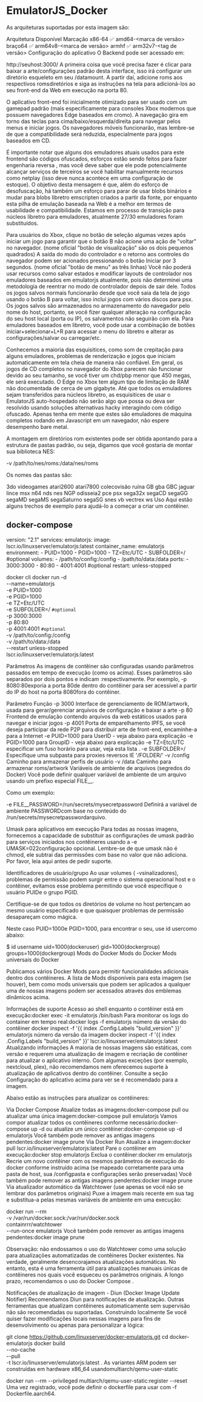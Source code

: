 # EmulatorJS_Docker

As arquiteturas suportadas por esta imagem são:

Arquitetura	Disponível	Marcação
x86-64	✅	amd64-<marca de versão>
braço64	✅	arm64v8-<marca de versão>
armhf	✅	arm32v7-<tag de versão>
Configuração do aplicativo
O Backend pode ser acessado em:

http://seuhost:3000/
A primeira coisa que você precisa fazer é clicar para baixar a arte/configurações padrão desta interface, isso irá configurar um diretório esqueleto em seu /datamount. A partir daí, adicione roms aos respectivos romsdiretórios e siga as instruções na tela para adicioná-los ao seu front-end da Web em execução na porta 80.

O aplicativo front-end foi inicialmente otimizado para ser usado com um gamepad padrão (mais especificamente para consoles Xbox modernos que possuem navegadores Edge baseados em cromo). A navegação gira em torno das teclas para cima/baixo/esquerda/direita para navegar pelos menus e iniciar jogos. Os navegadores móveis funcionarão, mas lembre-se de que a compatibilidade será reduzida, especialmente para jogos baseados em CD.

É importante notar que alguns dos emuladores atuais usados ​​para este frontend são códigos ofuscados, esforços estão sendo feitos para fazer engenharia reversa , mas você deve saber que ele pode potencialmente alcançar serviços de terceiros se você habilitar manualmente recursos como netplay (isso deve nunca acontece em uma configuração de estoque). O objetivo desta mensagem é que, além do esforço de desofuscação, há também um esforço para parar de usar blobs binários e mudar para blobs libretro emscripten criados a partir da fonte, por enquanto esta pilha de emulação baseada na Web é a melhor em termos de usabilidade e compatibilidade. Estamos em processo de transição para núcleos libretro para emuladores, atualmente 27/30 emuladores foram substituídos.

Para usuários do Xbox, clique no botão de seleção algumas vezes após iniciar um jogo para garantir que o botão B não acione uma ação de "voltar" no navegador. (nome oficial "botão de visualização" são os dois pequenos quadrados) A saída do modo do controlador e o retorno aos controles do navegador podem ser acionados pressionando o botão Iniciar por 3 segundos. (nome oficial "botão de menu" as três linhas) Você não poderá usar recursos como salvar estados e modificar layouts de controlador nos emuladores baseados em emulatorjs atualmente, pois não determinei uma metodologia de reentrar no modo de controlador depois de sair dele. Todos os jogos salvos normais funcionarão desde que você saia da tela de jogo usando o botão B para voltar, isso inclui jogos com vários discos para psx. Os jogos salvos são armazenados no armazenamento do navegador pelo nome do host, portanto, se você fizer qualquer alteração na configuração do seu host local (porta ou IP), os salvamentos não seguirão com ela. Para emuladores baseados em libretro, você pode usar a combinação de botões iniciar+selecionar+L+R para acessar o menu do libretro e alterar as configurações/salvar ou carregar/etc.

Conhecemos a maioria das esquisitices, como som de crepitação para alguns emuladores, problemas de renderização e jogos que iniciam automaticamente em tela cheia de maneira não confiável. Em geral, os jogos de CD completos no navegador do Xbox parecem não funcionar devido ao seu tamanho, se você tiver um chd/pbp menor que 450 megas, ele será executado. O Edge no Xbox tem algum tipo de limitação de RAM não documentada de cerca de um gigabyte. Até que todos os emuladores sejam transferidos para núcleos libretro, as esquisitices de usar o EmulatorJS auto-hospedado não serão algo que possa ou deva ser resolvido usando soluções alternativas hacky interagindo com código ofuscado. Apenas tenha em mente que estes são emuladores de máquina completos rodando em Javascript em um navegador, não espere desempenho bare metal.

A montagem em diretórios rom existentes pode ser obtida apontando para a estrutura de pastas padrão, ou seja, digamos que você gostaria de montar sua biblioteca NES:

-v /path/to/nes/roms:/data/nes/roms

Os nomes das pastas são:

3do
videogames
atari2600
atari7800
colecovisão
ruína
GB
gba
GBC
jaguar
lince
msx
n64
nds
nes
NGP
odisseia2
pce
psx
sega32x
segaCD
segaGG
segaMD
segaMS
segaSaturno
segaSG
snes
vb
vectrex
ws
Uso
Aqui estão alguns trechos de exemplo para ajudá-lo a começar a criar um contêiner.

docker-compose
---
version: "2.1"
services:
  emulatorjs:
    image: lscr.io/linuxserver/emulatorjs:latest
    container_name: emulatorjs
    environment:
      - PUID=1000
      - PGID=1000
      - TZ=Etc/UTC
      - SUBFOLDER=/ #optional
    volumes:
      - /path/to/config:/config
      - /path/to/data:/data
    ports:
      - 3000:3000
      - 80:80
      - 4001:4001 #optional
    restart: unless-stopped



    
docker cli 
docker run -d \
  --name=emulatorjs \
  -e PUID=1000 \
  -e PGID=1000 \
  -e TZ=Etc/UTC \
  -e SUBFOLDER=/ `#optional` \
  -p 3000:3000 \
  -p 80:80 \
  -p 4001:4001 `#optional` \
  -v /path/to/config:/config \
  -v /path/to/data:/data \
  --restart unless-stopped \
  lscr.io/linuxserver/emulatorjs:latest

Parâmetros
As imagens de contêiner são configuradas usando parâmetros passados ​​em tempo de execução (como os acima). Esses parâmetros são separados por dois pontos e indicam <external>:<internal>respectivamente. Por exemplo, -p 8080:80exporia a porta 80de dentro do contêiner para ser acessível a partir do IP do host na porta 8080fora do contêiner.

Parâmetro	Função
-p 3000	Interface de gerenciamento de ROM/artwork, usada para gerar/gerenciar arquivos de configuração e baixar a arte
-p 80	Frontend de emulação contendo arquivos da web estáticos usados ​​para navegar e iniciar jogos
-p 4001	Porta de emparelhamento IPFS, se você deseja participar da rede P2P para distribuir arte de front-end, encaminhe-a para a Internet
-e PUID=1000	para UserID - veja abaixo para explicação
-e PGID=1000	para GroupID - veja abaixo para explicação
-e TZ=Etc/UTC	especificar um fuso horário para usar, veja esta lista .
-e SUBFOLDER=/	Especifique uma subpasta para proxies reversos IE '/FOLDER/'
-v /config	Caminho para armazenar perfis de usuário
-v /data	Caminho para armazenar roms/artwork
Variáveis ​​de ambiente de arquivos (segredos do Docker)
Você pode definir qualquer variável de ambiente de um arquivo usando um prefixo especial FILE__.

Como um exemplo:

-e FILE__PASSWORD=/run/secrets/mysecretpassword
Definirá a variável de ambiente PASSWORDcom base no conteúdo do /run/secrets/mysecretpasswordarquivo.

Umask para aplicativos em execução
Para todas as nossas imagens, fornecemos a capacidade de substituir as configurações de umask padrão para serviços iniciados nos contêineres usando a -e UMASK=022configuração opcional. Lembre-se de que umask não é chmod, ele subtrai das permissões com base no valor que não adiciona. Por favor, leia aqui antes de pedir suporte.

Identificadores de usuário/grupo
Ao usar volumes ( -vsinalizadores), problemas de permissão podem surgir entre o sistema operacional host e o contêiner, evitamos esse problema permitindo que você especifique o usuário PUIDe o grupo PGID.

Certifique-se de que todos os diretórios de volume no host pertençam ao mesmo usuário especificado e que quaisquer problemas de permissão desapareçam como mágica.

Neste caso PUID=1000e PGID=1000, para encontrar o seu, use id usercomo abaixo:

  $ id username
    uid=1000(dockeruser) gid=1000(dockergroup) groups=1000(dockergroup)
Mods do Docker
Mods do Docker Mods universais do Docker

Publicamos vários Docker Mods para permitir funcionalidades adicionais dentro dos contêineres. A lista de Mods disponíveis para esta imagem (se houver), bem como mods universais que podem ser aplicados a qualquer uma de nossas imagens podem ser acessados ​​através dos emblemas dinâmicos acima.

Informações de suporte
Acesso ao shell enquanto o contêiner está em execução:docker exec -it emulatorjs /bin/bash
Para monitorar os logs do container em tempo real:docker logs -f emulatorjs
número da versão do contêiner
docker inspect -f '{{ index .Config.Labels "build_version" }}' emulatorjs
número da versão da imagem
docker inspect -f '{{ index .Config.Labels "build_version" }}' lscr.io/linuxserver/emulatorjs:latest
Atualizando informações
A maioria de nossas imagens são estáticas, com versão e requerem uma atualização de imagem e recriação de contêiner para atualizar o aplicativo interno. Com algumas exceções (por exemplo, nextcloud, plex), não recomendamos nem oferecemos suporte à atualização de aplicativos dentro do contêiner. Consulte a seção Configuração do aplicativo acima para ver se é recomendado para a imagem.

Abaixo estão as instruções para atualizar os contêineres:

Via Docker Compose
Atualize todas as imagens:docker-compose pull
ou atualizar uma única imagem:docker-compose pull emulatorjs
Vamos compor atualizar todos os contêineres conforme necessário:docker-compose up -d
ou atualize um único contêiner:docker-compose up -d emulatorjs
Você também pode remover as antigas imagens pendentes:docker image prune
Via Docker Run
Atualize a imagem:docker pull lscr.io/linuxserver/emulatorjs:latest
Pare o contêiner em execução:docker stop emulatorjs
Exclua o contêiner:docker rm emulatorjs
Recrie um novo contêiner com os mesmos parâmetros de execução do docker conforme instruído acima (se mapeado corretamente para uma pasta de host, sua /configpasta e configurações serão preservadas)
Você também pode remover as antigas imagens pendentes:docker image prune
Via atualizador automático da Watchtower (use apenas se você não se lembrar dos parâmetros originais)
Puxe a imagem mais recente em sua tag e substitua-a pelas mesmas variáveis ​​de ambiente em uma execução:

docker run --rm \
-v /var/run/docker.sock:/var/run/docker.sock \
containrrr/watchtower \
--run-once emulatorjs
Você também pode remover as antigas imagens pendentes:docker image prune

Observação: não endossamos o uso do Watchtower como uma solução para atualizações automatizadas de contêineres Docker existentes. Na verdade, geralmente desencorajamos atualizações automáticas. No entanto, esta é uma ferramenta útil para atualizações manuais únicas de contêineres nos quais você esqueceu os parâmetros originais. A longo prazo, recomendamos o uso do Docker Compose .

Notificações de atualização de imagem - Diun (Docker Image Update Notifier)
Recomendamos Diun para notificações de atualização. Outras ferramentas que atualizam contêineres automaticamente sem supervisão não são recomendadas ou suportadas.
Construindo localmente
Se você quiser fazer modificações locais nessas imagens para fins de desenvolvimento ou apenas para personalizar a lógica:

git clone https://github.com/linuxserver/docker-emulatorjs.git
cd docker-emulatorjs
docker build \
  --no-cache \
  --pull \
  -t lscr.io/linuxserver/emulatorjs:latest .
As variantes ARM podem ser construídas em hardware x86_64 usandomultiarch/qemu-user-static

docker run --rm --privileged multiarch/qemu-user-static:register --reset
Uma vez registrado, você pode definir o dockerfile para usar com -f Dockerfile.aarch64.
